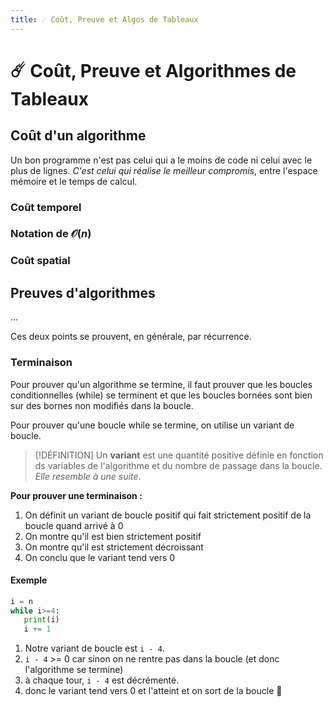 ```yaml
---
title: ☄️ Coût, Preuve et Algos de Tableaux
---
```

# ☄️ Coût, Preuve et Algorithmes de Tableaux

## Coût d'un algorithme

Un bon programme n'est pas celui qui a le moins de code ni celui avec le plus de lignes. *C'est celui qui réalise le meilleur compromis*, entre l'espace mémoire et le temps de calcul.

### Coût temporel
### Notation de $\mathcal{O}(n)$

### Coût spatial

## Preuves d'algorithmes

...

Ces deux points se prouvent, en générale, par récurrence.

### Terminaison

Pour prouver qu'un algorithme se termine, il faut prouver que les boucles conditionnelles (while) se terminent et que les boucles bornées sont bien sur des bornes non modifiés dans la boucle.

Pour prouver qu'une boucle while se termine, on utilise un variant de boucle.

> [!DÉFINITION]
> Un **variant** est une quantité positive définie en fonction ds variables de l'algorithme et du nombre de passage dans la boucle. *Elle resemble à une suite*.

**Pour prouver une terminaison :**
1. On définit un variant de boucle positif qui fait strictement positif de la boucle quand arrivé à 0
2. On montre qu'il est bien strictement positif
3. On montre qu'il est strictement décroissant
4. On conclu que le variant tend vers 0

#### Exemple

```python
i = n
while i>=4:
   print(i)
   i += 1
```

1. Notre variant de boucle est `i - 4`.
2. `i - 4` >= 0 car sinon on ne rentre pas dans la boucle (et donc l'algorithme se termine)
3. à chaque tour, `i - 4` est décrémenté. 
4. donc le variant tend vers 0 et l'atteint et on sort de la boucle 🥳